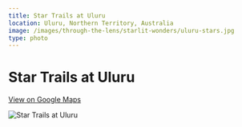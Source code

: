 ```yaml
---
title: Star Trails at Uluru
location: Uluru, Northern Territory, Australia
image: /images/through-the-lens/starlit-wonders/uluru-stars.jpg
type: photo
---
```


# Star Trails at Uluru

<a href="https://www.google.com/maps/search/?api=1&query=Uluru,+Northern+Territory,+Australia" target="_blank" rel="noopener noreferrer">View on Google Maps</a>

![Star Trails at Uluru](/images/through-the-lens/starlit-wonders/uluru-stars.jpg)
